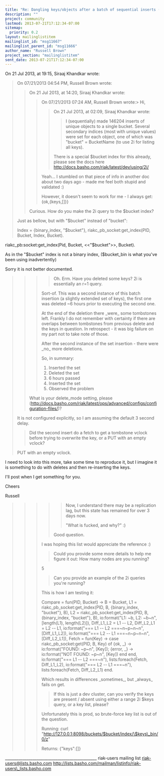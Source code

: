 ```yaml
---
title: "Re: Dangling keys/objects after a batch of sequential inserts (for	going on 3 days)"
description: ""
project: community
lastmod: 2013-07-21T17:12:34-07:00
sitemap:
  priority: 0.2
layout: mailinglistitem
mailinglist_id: "msg11667"
mailinglist_parent_id: "msg11666"
author_name: "Russell Brown"
project_section: "mailinglistitem"
sent_date: 2013-07-21T17:12:34-07:00
---
```




On 21 Jul 2013, at 19:15, Siraaj Khandkar  wrote:

> On 07/21/2013 04:54 PM, Russell Brown wrote:
>> 
>> On 21 Jul 2013, at 14:20, Siraaj Khandkar  wrote:
>> 
>>> On 07/21/2013 07:24 AM, Russell Brown wrote:> Hi,
>>>> 
>>>> On 21 Jul 2013, at 02:09, Siraaj Khandkar  wrote:
>>>> 
>>>>> I (sequentially) made 146204 inserts of unique objects to a single
>>>>> bucket. Several secondary indices (most with unique values) were set
>>>>> for each object, one of which was "bucket" = BucketName (to use 2i
>>>>> for listing all keys).
>>>> 
>>>> There is a special $bucket index for this already, please see the docs
>>>> here http://docs.basho.com/riak/latest/dev/using/2i/
>>>> 
>>> 
>>> Yeah... I stumbled on that piece of info in another doc about two days
>>> ago - made me feel both stupid and validated :)
>>> 
>>> However, it doesn't seem to work for me - I always get: {ok,{keys,[]}}
>> 
>> Curious. How do you make the 2i query to the $bucket index?
> 
> Just as bellow, but with "$bucket" instead of "bucket":
> 
> Index = {binary\_index, "$bucket"},
> riakc\_pb\_socket:get\_index(PID, Bucket, Index, Bucket).

riakc\_pb:socket:get\_index(Pid, Bucket, <<"$bucket">>, Bucket).

As in the "$bucket" index is not a binary index, ($bucket\_bin is what you've 
been using inadvertently)

Sorry it is not better documented. 

>>>> 
>>>> Oh. Erm. Have you deleted some keys? 2i is essentially an r=1 query.
>>>> 
>>> 
>>> Sort-of. This was a second instance of this batch insertion (a slightly
>>> extended set of keys), the first one was deleted ~6 hours prior to
>>> executing the second one.
>>> 
>>> At the end of the deletion there \_were\_ some tombstones left. Frankly I
>>> do not remember with certainty if there are overlaps between tombstones
>>> from previous delete and the keys in question. In retrospect - it was
>>> big failure on my part not to take note of those.
>>> 
>>> After the second instance of the set insertion - there were \_no\_
>>> more deletions.
>>> 
>>> So, in summary:
>>> 
>>> 1) Inserted the set
>>> 2) Deleted the set
>>> 3) 6 hours passed
>>> 4) Inserted the set
>>> 5) Observed the problem
>> 
>> What is your delete\_mode setting, please 
>> (http://docs.basho.com/riak/latest/ops/advanced/configs/configuration-files/)?
>> 
> 
> It is not configured explicitly, so I am assuming the default 3 second delay.
> 
> 
> >
>> Did the second insert do a fetch to get a tombstone vclock before trying to 
>> overwrite the key, or a PUT with an empty vclock?
> >
> 
> PUT with an empty vclock.

I need to look into this more, take some time to reproduce it, but I imagine it 
is something to do with deletes and then re-inserting the keys.

I'll post when I get something for you.

Cheers

Russell

> 
> 
>>>>> 
>>>>> Now, I understand there may be a replication lag, but this state has
>>>>> remained for over 3 days now.
>>>>> 
>>>>> "What is fucked, and why?" :)
>>>> 
>>>> Good question.
>>>> 
>>> 
>>> I was hoping this list would appreciate the reference :)
>>> 
>>> 
>>>> Could you provide some more details to help me figure it out: How many
>>>> nodes are you running?
>>> 
>>> 5
>>> 
>>> 
>>>> Can you provide an example of the 2i queries you're running?
>>> 
>>> This is how I am testing it:
>>> 
>>> Compare = fun(PID, Bucket) ->
>>> B = Bucket,
>>> L1 = riakc\_pb\_socket:get\_index(PID, B, {binary\_index, "bucket"}, B),
>>> L2 = riakc\_pb\_socket:get\_index(PID, B, {binary\_index, "bucket"}, B),
>>> io:format("L1: ~b, L2: ~b~n",[length(L1), length(L2)]),
>>> Diff\_L1\_L2 = L1 -- L2,
>>> Diff\_L2\_L1 = L2 -- L1,
>>> io:format("=== L1 -- L2 ===~n~p~n~n", [Diff\_L1\_L2]),
>>> io:format("=== L2 -- L1 ===~n~p~n~n", [Diff\_L2\_L1]),
>>> Fetch = fun(Key) ->
>>> case riakc\_pb\_socket:get(PID, B, Key) of
>>> {ok, \_} -> io:format("FOUND: ~p~n", [Key]);
>>> {error, \_} -> io:format("NOT FOUND: ~p~n", [Key])
>>> end
>>> end,
>>> io:format("=== L1 -- L2 ===~n"),
>>> lists:foreach(Fetch, Diff\_L1\_L2),
>>> io:format("=== L2 -- L1 ===~n"),
>>> lists:foreach(Fetch, Diff\_L2\_L1)
>>> end.
>>> 
>>> Which results in differences \_sometimes\_, but \_always\_ fails on get.
>>> 
>>> 
>>>> If this is just a dev cluster, can you verify the keys are present /
>>>> absent using either a range 2i $keys query, or a key list, please?
>>>> 
>>> 
>>> Unfortunately this is prod, so brute-force key list is out of the
>>> question.
>>> 
>>> Running:
>>> curl "http://127.0.0.1:8098/buckets/$bucket/index/\$keys\_bin/0/z"
>>> 
>>> Returns:
>>> {"keys":[]}
>>> 
>> 
> 


\_\_\_\_\_\_\_\_\_\_\_\_\_\_\_\_\_\_\_\_\_\_\_\_\_\_\_\_\_\_\_\_\_\_\_\_\_\_\_\_\_\_\_\_\_\_\_
riak-users mailing list
riak-users@lists.basho.com
http://lists.basho.com/mailman/listinfo/riak-users\_lists.basho.com

